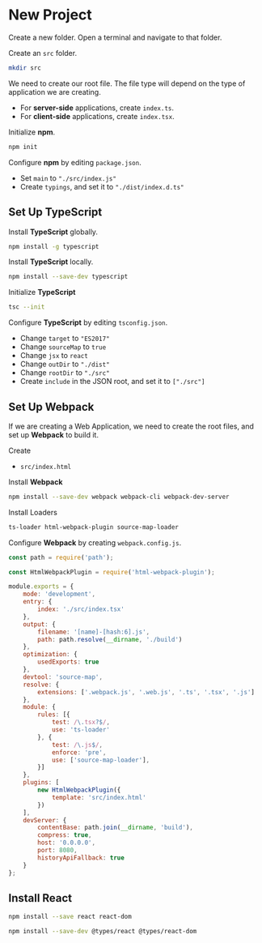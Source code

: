 # New Project

Create a new folder.  Open a terminal and navigate to that folder.

Create an `src` folder.
``` bash
mkdir src
```

We need to create our root file.  The file type will depend on the type of application we are creating.

* For **server-side** applications, create `index.ts`.
* For **client-side** applications, create `index.tsx`.

Initialize **npm**.
``` bash
npm init
```

Configure **npm** by editing `package.json`.

* Set `main` to `"./src/index.js"`
* Create `typings`, and set it to `"./dist/index.d.ts"`

## Set Up TypeScript

Install **TypeScript** globally.
``` bash
npm install -g typescript

```
Install **TypeScript** locally.
``` bash
npm install --save-dev typescript
```

Initialize **TypeScript**
``` bash
tsc --init
```

Configure **TypeScript** by editing `tsconfig.json`.

* Change `target` to `"ES2017"`
* Change `sourceMap` to `true`
* Change `jsx` to `react`
* Change `outDir` to `"./dist"`
* Change `rootDir` to `"./src"`
* Create `include` in the JSON root, and set it to `["./src"]`

## Set Up Webpack

If we are creating a Web Application, we need to create the root files, and set up **Webpack** to build it.

Create
* `src/index.html`

Install **Webpack**
``` bash
npm install --save-dev webpack webpack-cli webpack-dev-server
```

Install Loaders
``` bash
ts-loader html-webpack-plugin source-map-loader
```

Configure **Webpack** by creating `webpack.config.js`.

``` JavaScript
const path = require('path');

const HtmlWebpackPlugin = require('html-webpack-plugin');

module.exports = {
    mode: 'development',
    entry: {
        index: './src/index.tsx'
    },
    output: {
        filename: '[name]-[hash:6].js',
        path: path.resolve(__dirname, './build')
    },
    optimization: {
        usedExports: true
    },
    devtool: 'source-map',
    resolve: {
        extensions: ['.webpack.js', '.web.js', '.ts', '.tsx', '.js']
    },
    module: {
        rules: [{
            test: /\.tsx?$/,
            use: 'ts-loader'
        }, {
            test: /\.js$/,
            enforce: 'pre',
            use: ['source-map-loader'],
        }]
    },
    plugins: [
        new HtmlWebpackPlugin({
            template: 'src/index.html'
        })
    ],
    devServer: {
        contentBase: path.join(__dirname, 'build'),
        compress: true,
        host: '0.0.0.0',
        port: 8080,
        historyApiFallback: true
    }
};
```

## Install React
``` bash
npm install --save react react-dom
```

``` bash
npm install --save-dev @types/react @types/react-dom
```
